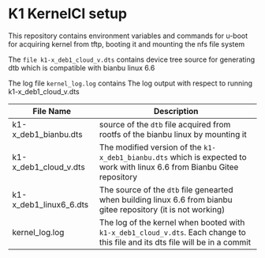# K1 KernelCI setup

This repository contains environment variables and commands for u-boot for acquiring kernel from tftp, booting it and mounting the nfs file system

The `file k1-x_deb1_cloud_v.dts` contains device tree source for generating dtb which is compatible with bianbu linux 6.6

The log file `kernel_log.log` contains The log output with respect to running k1-x_deb1_cloud_v.dts

| File Name             | Description                                                                             |
|------------------------|-----------------------------------------------------------------------------------------|
| k1-x_deb1_bianbu.dts   | source of the `dtb` file acquired from rootfs of the bianbu linux by mounting it       |
| k1-x_deb1_cloud_v.dts  | The modified version of the `k1-x_deb1_bianbu.dts` which is expected to work with linux 6.6 from Bianbu Gitee repository |
| k1-x_deb1_linux6_6.dts | The source of the `dtb` file genearted when building linux 6.6 from bianbu gitee repository (it is not working)          |
| kernel_log.log         | The log of the kernel when booted with `k1-x_deb1_cloud_v.dts`. Each change to this file and its dts file will be in a commit |
